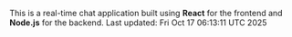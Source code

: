This is a real-time chat application built using **React** for the frontend and **Node.js** for the backend.
Last updated: Fri Oct 17 06:13:11 UTC 2025

